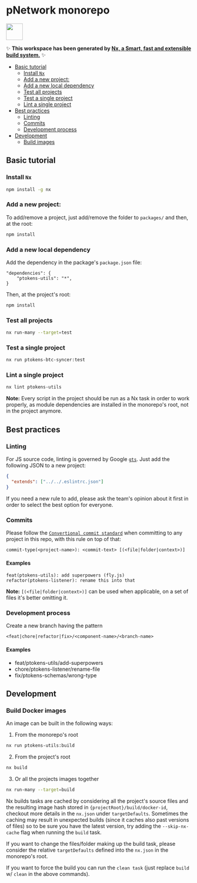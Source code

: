 # pNetwork monorepo

<a alt="Nx logo" href="https://nx.dev" target="_blank" rel="noreferrer"><img src="https://raw.githubusercontent.com/nrwl/nx/master/images/nx-logo.png" width="45"></a>

✨ **This workspace has been generated by [Nx, a Smart, fast and extensible build system.](https://nx.dev)** ✨

- [Basic tutorial](#basic-tutorial)
  - [Install `Nx`](#basic-install)
  - [Add a new project:](#basic-new-proj)
  - [Add a new local dependency](#basic-local-dep)
  - [Test all projects](#basic-test-all)
  - [Test a single project](#basic-test-sigle)
  - [Lint a single project](#basic-lint-single)
- [Best practices](#best-practices)
  - [Linting](#best-practices-linting)
  - [Commits](#best-practices-commits)
  - [Development process](#best-practices-dev-process)
- [Development](#development)
  - [Build images](#dev-build-images)

## <a name="basic-tutorial"></a> Basic tutorial

### <a name="basic-install"></a> Install `Nx`

```bash
npm install -g nx
```

### <a name="basic-new-proj"></a> Add a new project:

To add/remove a project, just add/remove the folder to `packages/` and then, at the root:

```bash
npm install
```

### <a name="basic-local-dep"></a> Add a new local dependency

Add the dependency in the package's `package.json` file:

```
"dependencies": {
    "ptokens-utils": "*",
}
```

Then, at the project's root:

```bash
npm install
```

### <a name="basic-test-all"></a> Test all projects

```bash
nx run-many --target=test
```

### <a name="basic-test-sigle"></a> Test a single project

```bash
nx run ptokens-btc-syncer:test
```

### <a name="basic-lint-single"></a> Lint a single project

```bash
nx lint ptokens-utils
```

**Note:** Every script in the project should be run as a Nx task in
order to work properly, as module dependencies are installed in the
monorepo's root, not in the project anymore.

## <a name="best-practices"></a> Best practices

### <a name="best-practices-linting"></a> Linting

For JS source code, linting is governed by Google [`gts`](https://github.com/google/gts).
Just add the following JSON to a new project:

```json
{
  "extends": ["../../.eslintrc.json"]
}
```

If you need a new rule to add, please ask the team's opinion about it first in order to
select the best option for everyone.

### <a name="best-practices-commits"></a> Commits

Please follow the [`Convertional commit standard`](https://www.conventionalcommits.org/en/v1.0.0/)
when committing to any project in this repo, with this rule on top of that:

```
commit-type(<project-name>): <commit-text> [(<file|folder|context>)]
```

#### Examples

```
feat(ptokens-utils): add superpowers (fly.js)
refactor(ptokens-listener): rename this into that
```

**Note:** `[(<file|folder|context>)]` can be used when applicable,
on a set of files it's better omitting it.

### <a name="best-practices-dev-process"></a> Development process

Create a new branch having the pattern

```
<feat|chore|refactor|fix>/<component-name>/<branch-name>
```

#### Examples

- feat/ptokens-utils/add-superpowers
- chore/ptokens-listener/rename-file
- fix/ptokens-schemas/wrong-type

## <a name="development"></a> Development

### <a name="dev-build-images"></a> Build Docker images

An image can be built in the following ways:

1. From the monorepo's root

```bash
nx run ptokens-utils:build
```

2. From the project's root

```bash
nx build
```

3. Or all the projects images together

```bash
nx run-many --target=build
```

Nx builds tasks are cached by considering all the project's source files and the resulting image hash
stored in `{projectRoot}/build/docker-id`, checkout more details in the `nx.json` under `targetDefaults`.
Sometimes the caching may result in unexpected builds (since it caches also past versions of files) so to
be sure you have the latest version, try adding the `--skip-nx-cache` flag when running the `build` task.

If you want to change the files/folder making up the build task, please consider the relative `targetDefaults` defined into
the `nx.json` in the monorepo's root.

If you want to force the build you can run the `clean task` (just replace `build` w/ `clean` in the above commands).
